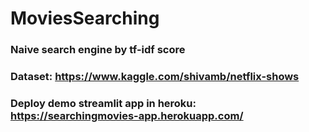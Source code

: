 # MoviesSearching

### Naive search engine by tf-idf score 
### Dataset: https://www.kaggle.com/shivamb/netflix-shows
### Deploy demo streamlit app in heroku: https://searchingmovies-app.herokuapp.com/

